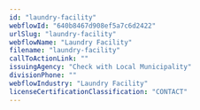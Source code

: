 ```yaml
---
id: "laundry-facility"
webflowId: "640b8467d908ef5a7c6d2422"
urlSlug: "laundry-facility"
webflowName: "Laundry Facility"
filename: "laundry-facility"
callToActionLink: ""
issuingAgency: "Check with Local Municipality"
divisionPhone: ""
webflowIndustry: "Laundry Facility"
licenseCertificationClassification: "CONTACT"
---
```

